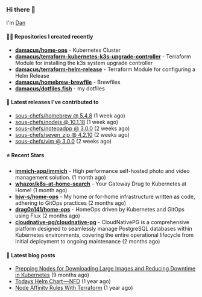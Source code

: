

### Hi there 👋

I'm [Dan](https://medium.com/@dan.m.webb)

#### 👨‍💻 Repositories I created recently
- **[damacus/home-ops](https://github.com/damacus/home-ops)** - Kubernetes Cluster
- **[damacus/terraform-kubernetes-k3s-upgrade-controller](https://github.com/damacus/terraform-kubernetes-k3s-upgrade-controller)** - Terraform Module for installing the k3s system upgrade controller
- **[damacus/terraform-helm-release](https://github.com/damacus/terraform-helm-release)** - Terraform Module for configuring a Helm Release
- **[damacus/homebrew-brewfile](https://github.com/damacus/homebrew-brewfile)** - Brewfiles
- **[damacus/dotfiles.fish](https://github.com/damacus/dotfiles.fish)** - my dotfiles

#### 🚀 Latest releases I've contributed to


- [sous-chefs/homebrew @ 5.4.8](https://github.com/sous-chefs/homebrew/releases/tag/5.4.8) (1 week ago)
- [sous-chefs/nodejs @ 10.1.18](https://github.com/sous-chefs/nodejs/releases/tag/10.1.18) (1 week ago)
- [sous-chefs/notepadpp @ 3.0.0](https://github.com/sous-chefs/notepadpp/releases/tag/3.0.0) (2 weeks ago)
- [sous-chefs/seven_zip @ 4.2.10](https://github.com/sous-chefs/seven_zip/releases/tag/4.2.10) (2 weeks ago)
- [sous-chefs/vim @ 3.0.0](https://github.com/sous-chefs/vim/releases/tag/3.0.0) (2 weeks ago)

#### ⭐ Recent Stars


- **[immich-app/immich](https://github.com/immich-app/immich)** - High performance self-hosted photo and video management solution. (1 month ago)
- **[whazor/k8s-at-home-search](https://github.com/whazor/k8s-at-home-search)** - Your Gateway Drug to Kubernetes at Home! (1 month ago)
- **[bjw-s/home-ops](https://github.com/bjw-s/home-ops)** - My home or for-home infrastructure written as code, adhering to GitOps practices (2 months ago)
- **[drag0n141/home-ops](https://github.com/drag0n141/home-ops)** - HomeOps driven by Kubernetes and GitOps using Flux (2 months ago)
- **[cloudnative-pg/cloudnative-pg](https://github.com/cloudnative-pg/cloudnative-pg)** - CloudNativePG is a comprehensive platform designed to seamlessly manage PostgreSQL databases within Kubernetes environments, covering the entire operational lifecycle from initial deployment to ongoing maintenance (2 months ago)

#### 📄 Latest blog posts
- [Prepping Nodes for Downloading Large Images and Reducing Downtime in Kubernetes](https://medium.com/@dan.m.webb/prepping-nodes-for-downloading-large-images-and-reducing-downtime-in-kubernetes-551ead53f0?source=rss-bbba9c670f6e------2) (9 months ago)
- [Todays Helm Chart — NFD](https://medium.com/@dan.m.webb/todays-helm-chart-nfd-efe64f156edd?source=rss-bbba9c670f6e------2) (1 year ago)
- [Node Affinity Rules With Terraform](https://awstip.com/node-affinity-rules-with-terraform-a0766e0bb1da?source=rss-bbba9c670f6e------2) (1 year ago)
